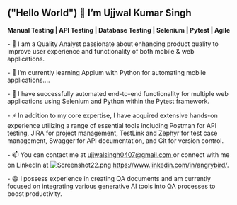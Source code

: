 <p><h2>("Hello World") 👋 I’m Ujjwal Kumar Singh</h2></p>
  <p><b>Manual Testing | API Testing | Database Testing | Selenium | Pytest | Agile</b></p>
  <p>- 🔭 I am a Quality Analyst passionate about enhancing product quality to improve user experience and functionality of both mobile & web applications. </p>
<p>- 🌱 I’m currently learning Appium with Python for automating mobile applications....</p>
<p>- 💞️ I have successfully automated end-to-end functionality for multiple web applications using Selenium and Python within the Pytest framework.</p>
<p>- ⚡ In addition to my core expertise, I have acquired extensive hands-on experience utilizing a range of essential tools including Postman for API testing, JIRA for project management, TestLink and Zephyr for test case management, Swagger for API documentation, and Git for version control. </p>
<p>- 📫 You can contact me at <a href="url"> ujjwalsingh0407@gmail.com </a> or connect with me on LinkedIn at <img src="https://drive.google.com/file/d/1gs7tluGmmNB4ni45ha7itC4uJ-4ZMte3/view?usp=sharing" alt = "Screenshot22.png"> <a href="url">https://www.linkedin.com/in/angrybird/</a>.</p>
<p>- 😄 I possess experience in creating QA documents and am currently focused on integrating various generative AI tools into QA processes to boost productivity.</p>


<!---
angrybird04/angrybird04 is a ✨ special ✨ repository because its `README.md` (this file) appears on your GitHub profile.
You can click the Preview link to take a look at your changes.
--->
